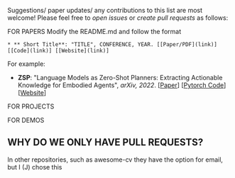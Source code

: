 Suggestions/ paper updates/ any contributions to this list are most welcome! Please feel free to *open issues* or *create pull requests* as follows: <br> 

FOR PAPERS
Modify the README.md and follow the format 
``` 
* ** Short Title**: "TITLE", CONFERENCE, YEAR. [[Paper/PDF](link)] [[Code](link)] [[Website](link)]
``` 
For example:

* **ZSP**: "Language Models as Zero-Shot Planners: Extracting Actionable Knowledge for Embodied Agents", *arXiv, 2022*. [[Paper](https://arxiv.org/abs/2201.07207)] [[Pytorch Code](https://github.com/huangwl18/language-planner)] [[Website](https://wenlong.page/language-planner/)]

FOR PROJECTS 

FOR DEMOS 



## WHY DO WE ONLY HAVE PULL REQUESTS? 
In other repositories, such as awesome-cv they have the option for email, but I (J) chose this 


